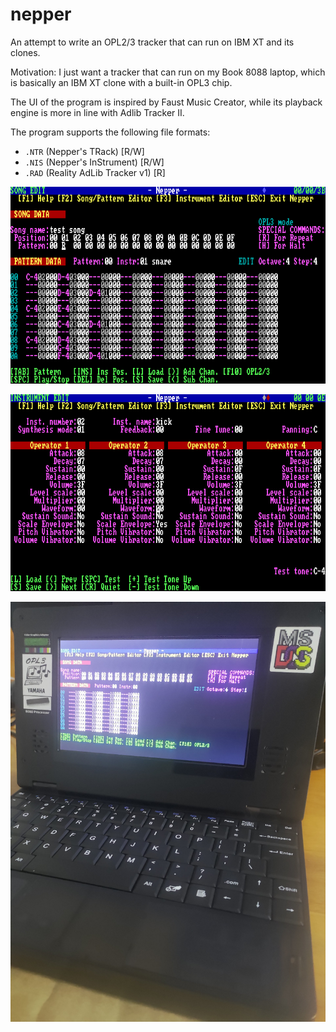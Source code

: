 # nepper

An attempt to write an OPL2/3 tracker that can run on IBM XT and its clones.

Motivation: I just want a tracker that can run on my Book 8088 laptop, which is basically an IBM XT clone with a built-in OPL3 chip.

The UI of the program is inspired by Faust Music Creator, while its playback engine is more in line with Adlib Tracker II.

The program supports the following file formats:
- `.NTR` (Nepper's TRack) [R/W]
- `.NIS` (Nepper's InStrument) [R/W]
- `.RAD` (Reality AdLib Tracker v1) [R]

![1](/doc/img/nepper_000.png)

![2](/doc/img/nepper_001.png)

![3](/doc/img/nepper_book8088.png)
